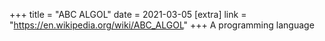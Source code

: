 +++
title = "ABC ALGOL"
date = 2021-03-05
[extra]
link = "https://en.wikipedia.org/wiki/ABC_ALGOL"
+++
A programming language


